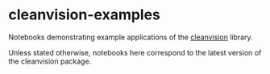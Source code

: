 # cleanvision-examples

Notebooks demonstrating example applications of the [cleanvision](https://github.com/cleanlab/cleanvision/) library.

Unless stated otherwise, notebooks here correspond to the latest version of the cleanvision package.
